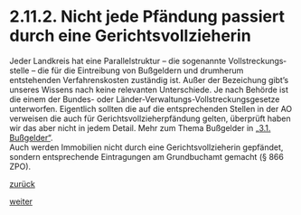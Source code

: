 # 2.11.2. Nicht jede Pfändung passiert durch eine Gerichtsvollzieherin



[//]: # (2.11.2.-Nicht-jede-Pfändung-passiert-durch-eine-Gerichtsvollzieherin)
[//]: # (files/2019/05/2.11.2.-Nicht-jede-Pfändung-passiert-durch-eine-Gerichtsvollzieherin.png)
  
Jeder Landkreis hat eine Parallelstruktur – die sogenannte Vollstreckungs­stelle – die für die Eintreibung von Bußgeldern und drumherum entstehenden Verfahrenskosten zuständig ist. Außer der Bezeichung gibt’s unseres Wissens nach keine relevanten Unterschiede. Je nach Behörde ist die einem der Bundes- oder Länder-Verwaltungs-Vollstreckungsgesetze unterworfen. Eigentlich sollten die auf die entsprechenden Stellen in der AO verweisen die auch für Gerichtsvollzieherpfändung gelten, überprüft haben wir das aber nicht in jedem Detail. Mehr zum Thema Bußgelder in [„3.1. Bußgelder“](3-1-bussgelder-3.md).  
Auch werden Immobilien nicht durch eine Gerichtsvollzieherin gepfändet, sondern entsprechende Eintragungen am Grundbuchamt gemacht (§ 866 ZPO).

[zurück](2-11-1-in-wie-weit-duerfen-glaeubigerinnen-gerichtsvollzieher-meine-kontobewegungen-nachvollziehen.md)

[weiter](2-11-3-pfaendung-von-einnahmen-aus-selbststaendigkeit-2.md)
